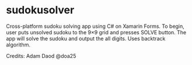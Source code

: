 # sudokusolver
Cross-platform sudoku solving app using C# on Xamarin Forms. To begin, user puts unsolved sudoku to the 9×9 grid and presses SOLVE button. The app will solve the sudoku and output the all digits. Uses backtrack algorithm.


Credits:
Adam Daod @doa25
